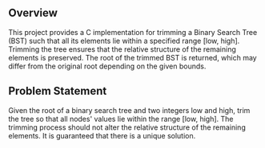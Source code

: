 ## Overview
This project provides a C implementation for trimming a Binary Search Tree (BST) such that all its 
elements lie within a specified range [low, high]. Trimming the tree ensures that the relative 
structure of the remaining elements is preserved. The root of the trimmed BST is returned, 
which may differ from the original root depending on the given bounds.

## Problem Statement
Given the root of a binary search tree and two integers low and high, trim the tree so that all nodes' values lie within the range [low, high]. The trimming process should not alter the relative structure of the remaining elements. It is guaranteed that there is a unique solution.

